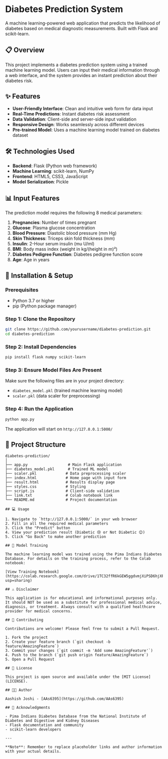 # Diabetes Prediction System

A machine learning-powered web application that predicts the likelihood of diabetes based on medical diagnostic measurements. Built with Flask and scikit-learn.

## 📋 Overview

This project implements a diabetes prediction system using a trained machine learning model. Users can input their medical information through a web interface, and the system provides an instant prediction about their diabetes risk.

## ✨ Features

- **User-Friendly Interface**: Clean and intuitive web form for data input
- **Real-Time Predictions**: Instant diabetes risk assessment
- **Data Validation**: Client-side and server-side input validation
- **Responsive Design**: Works seamlessly across different devices
- **Pre-trained Model**: Uses a machine learning model trained on diabetes dataset

## 🛠️ Technologies Used

- **Backend**: Flask (Python web framework)
- **Machine Learning**: scikit-learn, NumPy
- **Frontend**: HTML5, CSS3, JavaScript
- **Model Serialization**: Pickle

## 📊 Input Features

The prediction model requires the following 8 medical parameters:

1. **Pregnancies**: Number of times pregnant
2. **Glucose**: Plasma glucose concentration
3. **Blood Pressure**: Diastolic blood pressure (mm Hg)
4. **Skin Thickness**: Triceps skin fold thickness (mm)
5. **Insulin**: 2-Hour serum insulin (mu U/ml)
6. **BMI**: Body mass index (weight in kg/(height in m)²)
7. **Diabetes Pedigree Function**: Diabetes pedigree function score
8. **Age**: Age in years

## 🚀 Installation & Setup

### Prerequisites

- Python 3.7 or higher
- pip (Python package manager)

### Step 1: Clone the Repository

```bash
git clone https://github.com/yourusername/diabetes-prediction.git
cd diabetes-prediction
```

### Step 2: Install Dependencies

```bash
pip install flask numpy scikit-learn
```

### Step 3: Ensure Model Files Are Present

Make sure the following files are in your project directory:
- `diabetes_model.pkl` (trained machine learning model)
- `scaler.pkl` (data scaler for preprocessing)

### Step 4: Run the Application

```bash
python app.py
```

The application will start on `http://127.0.0.1:5000/`

## 📁 Project Structure

```
diabetes-prediction/
│
├── app.py                  # Main Flask application
├── diabetes_model.pkl      # Trained ML model
├── scaler.pkl             # Data preprocessing scaler
├── index.html             # Home page with input form
├── result.html            # Results display page
├── styles.css             # Styling
├── script.js              # Client-side validation
├── link.txt               # Colab notebook link
└── README.md              # Project documentation

## 💻 Usage

1. Navigate to `http://127.0.0.1:5000/` in your web browser
2. Fill in all the required medical parameters
3. Click the "Predict" button
4. View your prediction result (Diabetic 😢 or Not Diabetic 😊)
5. Click "Go Back" to make another prediction

## 🔬 Model Training

The machine learning model was trained using the Pima Indians Diabetes Database. For details on the training process, refer to the Colab notebook:

[View Training Notebook](https://colab.research.google.com/drive/1TC32ffR6kGEW5ggdvmjXiPSD6hjXPK03?usp=sharing)

## ⚠️ Disclaimer

This application is for educational and informational purposes only. It should NOT be used as a substitute for professional medical advice, diagnosis, or treatment. Always consult with a qualified healthcare provider for medical concerns.

## 🤝 Contributing

Contributions are welcome! Please feel free to submit a Pull Request.

1. Fork the project
2. Create your feature branch (`git checkout -b feature/AmazingFeature`)
3. Commit your changes (`git commit -m 'Add some AmazingFeature'`)
4. Push to the branch (`git push origin feature/AmazingFeature`)
5. Open a Pull Request

## 📝 License

This project is open source and available under the [MIT License](LICENSE).

## 👨‍💻 Author

Aashish Joshi - [AAs6395](https://github.com/AAs6395)

## 🙏 Acknowledgments

- Pima Indians Diabetes Database from the National Institute of Diabetes and Digestive and Kidney Diseases
- Flask documentation and community
- scikit-learn developers

---

**Note**: Remember to replace placeholder links and author information with your actual details.
